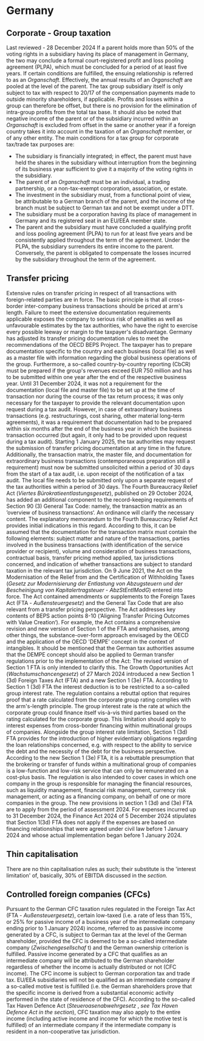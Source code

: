 # Germany
## Corporate - Group taxation
Last reviewed - 28 December 2024
If a parent holds more than 50% of the voting rights in a subsidiary having its place of management in Germany, the two may conclude a formal court-registered profit and loss pooling agreement (PLPA), which must be concluded for a period of at least five years. If certain conditions are fulfilled, the ensuing relationship is referred to as an _Organschaft_. Effectively, the annual results of an _Organschaft_ are pooled at the level of the parent. The tax group subsidiary itself is only subject to tax with respect to 20/17 of the compensation payments made to outside minority shareholders, if applicable. Profits and losses within a group can therefore be offset, but there is no provision for the elimination of intra-group profits from the total tax base. It should also be noted that negative income of the parent or of the subsidiary incurred within an _Organschaft_ is excluded from offset in the same or another year if a foreign country takes it into account in the taxation of an _Organschaft_ member, or of any other entity.
The main conditions for a tax group for corporate tax/trade tax purposes are:
  * The subsidiary is financially integrated; in effect, the parent must have held the shares in the subsidiary without interruption from the beginning of its business year sufficient to give it a majority of the voting rights in the subsidiary.
  * The parent of an _Organschaft_ must be an individual, a trading partnership, or a non-tax-exempt corporation, association, or estate.
  * The investment in the subsidiary must, from a functional point of view, be attributable to a German branch of the parent, and the income of the branch must be subject to German tax and not be exempt under a DTT.
  * The subsidiary must be a corporation having its place of management in Germany and its registered seat in an EU/EEA member state.
  * The parent and the subsidiary must have concluded a qualifying profit and loss pooling agreement (PLPA) to run for at least five years and be consistently applied throughout the term of the agreement. Under the PLPA, the subsidiary surrenders its entire income to the parent. Conversely, the parent is obligated to compensate the losses incurred by the subsidiary throughout the term of the agreement.


## Transfer pricing
Extensive rules on transfer pricing in respect of all transactions with foreign-related parties are in force. The basic principle is that all cross-border inter-company business transactions should be priced at arm's length. Failure to meet the extensive documentation requirements applicable exposes the company to serious risk of penalties as well as unfavourable estimates by the tax authorities, who have the right to exercise every possible leeway or margin to the taxpayer's disadvantage.
Germany has adjusted its transfer pricing documentation rules to meet the recommendations of the OECD BEPS Project. The taxpayer has to prepare documentation specific to the country and each business (local file) as well as a master file with information regarding the global business operations of the group. Furthermore, a so-called country-by-country reporting (CbCR) must be prepared if the group's revenues exceed EUR 750 million and has to be submitted within one year after the end of the respective business year.
Until 31 December 2024, it was not a requirement for the documentation (local file and master file) to be set up at the time of transaction nor during the course of the tax return process; it was only necessary for the taxpayer to provide the relevant documentation upon request during a tax audit. However, in case of extraordinary business transactions (e.g. restructurings, cost sharing, other material long-term agreements), it was a requirement that documentation had to be prepared within six months after the end of the business year in which the business transaction occurred (but again, it only had to be provided upon request during a tax audit).
Starting 1 January 2025, the tax authorities may request the submission of transfer pricing documentation at any time in the future. Additionally, the transaction matrix, the master file, and documentation for extraordinary business transactions (contemporaneous preparation still a requirement) must now be submitted unsolicited within a period of 30 days from the start of a tax audit, i.e. upon receipt of the notification of a tax audit. The local file needs to be submitted only upon a separate request of the tax authorities within a period of 30 days.
The Fourth Bureaucracy Relief Act (_Viertes Bürokratieentlastungsgesetz_), published on 29 October 2024, has added an additional component to the record-keeping requirements of Section 90 (3) General Tax Code: namely, the transaction matrix as an ’overview of business transactions‘. An ordinance will clarify the necessary content. The explanatory memorandum to the Fourth Bureaucracy Relief Act provides initial indications in this regard. According to this, it can be assumed that the documentation for the transaction matrix must contain the following elements: subject matter and nature of the transactions, parties involved in the business transactions (with identification of the service provider or recipient), volume and consideration of business transactions, contractual basis, transfer pricing method applied, tax jurisdictions concerned, and indication of whether transactions are subject to standard taxation in the relevant tax jurisdiction. On 9 June 2021, the Act on the Modernisation of the Relief from and the Certification of Withholding Taxes (_Gesetz zur Modernisierung der Entlastung von Abzugsteuern und der Bescheinigung von Kapitalertragsteuer - AbzStEntlModG_) entered into force. The Act contained amendments or supplements to the Foreign Taxes Act (FTA - _Außensteuergesetz_) and the General Tax Code that are also relevant from a transfer pricing perspective.
The Act addresses key contents of BEPS action points 8-10 (‘Aligning Transfer Pricing Outcomes with Value Creation‘). For example, the Act contains a comprehensive revision and new version of Section 1 of the FTA and emphasises, among other things, the substance-over-form approach envisaged by the OECD and the application of the OECD 'DEMPE' concept in the context of intangibles. It should be mentioned that the German tax authorities assume that the DEMPE concept should also be applied to German transfer regulations prior to the implementation of the Act: The revised version of Section 1 FTA is only intended to clarify this. 
The Growth Opportunities Act (_Wachstumschancengesetz_) of 27 March 2024 introduced a new Section 1 (3d) Foreign Taxes Act (FTA) and a new Section 1 (3e) FTA. According to Section 1 (3d) FTA the interest deduction is to be restricted to a so-called group interest rate. The regulation contains a rebuttal option that requires proof that a rate calculated from the corporate group rating complies with the arm's-length principle. The group interest rate is the rate at which the corporate group could finance itself vis-à-vis third parties based on the rating calculated for the corporate group. This limitation should apply to interest expenses from cross-border financing within multinational groups of companies.
Alongside the group interest rate limitation, Section 1 (3d) FTA provides for the introduction of higher evidentiary obligations regarding the loan relationships concerned, e.g. with respect to the ability to service the debt and the necessity of the debt for the business perspective. 
According to the new Section 1 (3e) FTA, it is a rebuttable presumption that the brokering or transfer of funds within a multinational group of companies is a low-function and low-risk service that can only be remunerated on a cost-plus basis. The regulation is also intended to cover cases in which one company in the group is responsible for managing the financial resources, such as liquidity management, financial risk management, currency risk management, or acting as a financing company, on behalf of one or more companies in the group.
The new provisions in section 1 (3d) and (3e) FTA are to apply from the period of assessment 2024. For expenses incurred up to 31 December 2024, the Finance Act 2024 of 5 December 2024 stipulates that Section 1(3d) FTA does not apply if the expenses are based on financing relationships that were agreed under civil law before 1 January 2024 and whose actual implementation began before 1 January 2024.
## Thin capitalisation
There are no thin capitalisation rules as such; their substitute is the 'interest limitation' of, basically, 30% of EBITDA discussed in the _section._
## Controlled foreign companies (CFCs)
Pursuant to the German CFC taxation rules regulated in the Foreign Tax Act (FTA - _Außensteuergesetz_), certain low-taxed (i.e. a rate of less than 15%, or 25% for passive income of a business year of the intermediate company ending prior to 1 January 2024) income, referred to as passive income generated by a CFC, is subject to German tax at the level of the German shareholder, provided the CFC is deemed to be a so-called intermediate company (_Zwischengesellschaf_ t) and the German ownership criterion is fulfilled.
Passive income generated by a CFC that qualifies as an intermediate company will be attributed to the German shareholder regardless of whether the income is actually distributed or not (CFC income). The CFC income is subject to German corporation tax and trade tax.
EU/EEA subsidiaries will not be qualified as an intermediate company if a so-called motive test is fulfilled (i.e. the German shareholders prove that the specific income is derived from a substantial economic activity performed in the state of residence of the CFC).
According to the so-called Tax Haven Defence Act (_Steueroasenabwehrgesetz_ , _see Tax Haven Defence Act in the section_), CFC taxation may also apply to the entire income (including active income and income for which the motive test is fulfilled) of an intermediate company if the intermediate company is resident in a non-cooperative tax jurisdiction.
